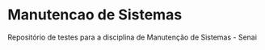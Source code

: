 # Manutencao de Sistemas

Repositório de testes para a disciplina de Manutenção de Sistemas - Senai
